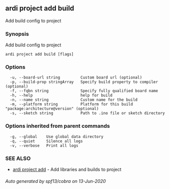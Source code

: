 ## ardi project add build

Add build config to project

### Synopsis


Add build config to project

```
ardi project add build [flags]
```

### Options

```
  -u, --board-url string         Custom board url (optional)
  -p, --build-prop stringArray   Specify build property to compiler (optional)
  -f, --fqbn string              Specify fully qualified board name
  -h, --help                     help for build
  -n, --name string              Custom name for the build
  -m, --platform string          Platform for this build "package:architecture@version" (optional)
  -s, --sketch string            Path to .ino file or sketch directory
```

### Options inherited from parent commands

```
  -g, --global    Use global data directory
  -q, --quiet     Silence all logs
  -v, --verbose   Print all logs
```

### SEE ALSO

* [ardi project add](ardi_project_add.md)	 - Add libraries and builds to project

###### Auto generated by spf13/cobra on 13-Jun-2020
